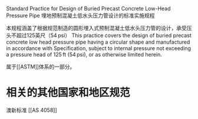 Standard Practice for Design of Buried Precast Concrete Low-Head Pressure Pipe
埋地预制混凝土低水头压力管设计的标准实施规程


本规程涵盖了根据规范制造的圆形埋入式预制混凝土低水头压力管的设计，承受压头不超过125英尺（54 psi）
This practice covers the design of buried precast concrete low head pressure pipe having a circular shape and manufactured in accordance with Specification, subject to internal pressure not exceeding a pressure head of 125 ft (54 psi), or as otherwise limited herein.

属于[[ASTM]]体系的一部分。



# 相关的其他国家和地区规范

澳新标准
[[AS 4058]]
